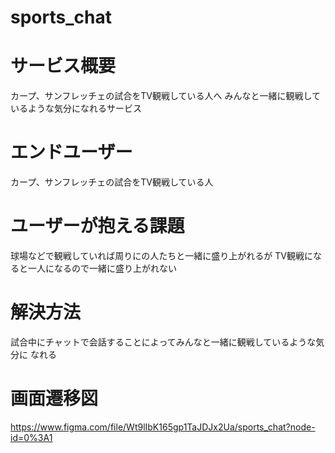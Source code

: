 # sports_chat

# サービス概要
カープ、サンフレッチェの試合をTV観戦している人へ
みんなと一緒に観戦しているような気分になれるサービス
   
# エンドユーザー
カープ、サンフレッチェの試合をTV観戦している人
  
# ユーザーが抱える課題
球場などで観戦していれば周りにの人たちと一緒に盛り上がれるが
TV観戦になると一人になるので一緒に盛り上がれない
  
# 解決方法
試合中にチャットで会話することによってみんなと一緒に観戦しているような気分に
なれる

# 画面遷移図
https://www.figma.com/file/Wt9lIbK165gp1TaJDJx2Ua/sports_chat?node-id=0%3A1

